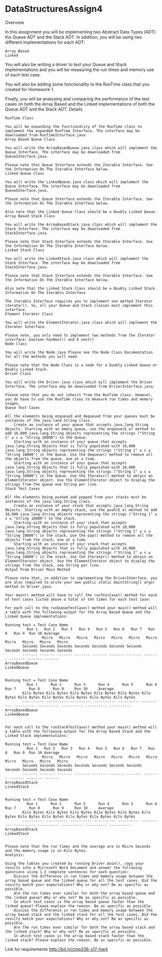 # DataStructuresAssign4


Overview

In this assignment you will be implementing two Abstract Data Types (ADT) the Queue ADT and the Stack ADT. In addition, you will be using two different implementations for each ADT:

    Array Based
    Linked

You will also be writing a driver to test your Queue and Stack implementations and you will be measuring the run times and memory use of each test case.

You will also be adding some functionality to the RunTime class that you created for Homework 1.

Finally, you will be analysing and comparing the performance of the test cases on both the Array Based and the Linked implementations of both the Queue ADT and the Stack ADT.
Details

    RunTime Class

    You will be expanding the functionality of the RunTime class to implement the expanded RunTime Interface, The interface may be downloaded from RunTimeInterface.java
    Array Based Queue Class

    You will write the ArrayBasedQueue.java class which will implement the Queue Interface. The interface may be downloaded from QueueInterface.java.

    Please note that Queue Interface extends the Iterable Interface. See the Information On The Iterable Interface below.
    Linked Queue Class

    You will write the LinkedQueue.java class which will implement the Queue Interface. The interface may be downloaded from QueueInterface.java.

    Please note that Queue Interface extends the Iterable Interface. See the Information On The Iterable Interface below.

    Also note that the Linked Queue Class should be a Doubly Linked Queue.
    Array Based Stack Class

    You will write the ArrayBasedStack.java class which will implement the Stack Interface. The interface may be downloaded from StackInterface.java.

    Please note that Stack Interface extends the Iterable Interface. See the Information On The Iterable Interface below.
    Linked Stack Class

    You will write the LinkedStack.java class which will implement the Stack Interface. The interface may be downloaded from StackInterface.java.

    Please note that Stack Interface extends the Iterable Interface. See the Information On The Iterable Interface below.

    Also note that the Linked Stack Class should be a Doubly Linked Stack.
    Information On The Iterable Interface

    The Iterable Interface requires you to implement one method Iterator iterator(). So, all your Queue and Stack classes must implement this interface.
    Element Iterator Class

    You will write the ElementIterator.java class which will implement the Iterator Interface.

    Please note, you only need to implement two methods from the Iterator interface: boolean hasNext() and E next()
    Node Class

    You will write the Node.java Please see the Node Class Documentation for all the methods you will need.

    Please note that the Node Class is a node for a Doubly Linked Queue or Doubly Linked Stack.
    Driver Class

    You will write the Driver.java class which will implement the Driver Interface. The interface may be downloaded from DriverInterface.java.

    Please note that you do not inherit from the RunTime class. However, you do have to use the RunTime class to measure run times and memory usages.
    Queue Test Cases

    All the elements being enqueued and dequeued from your queues must be instances of the java.land.String class.
        Create an instance of your queue that accepts java.lang.String Objects. Starting with an empty queue, use the enqueue(E e) method to add 10,000 java.lang.String objects representing the strings ("String 1" ≤ s ≤ "String 10000") to the Queue.
        Starting with an instance of your queue that accepts java.lang.String Objects that is fully populated with 10,000 java.lang.String objects representing the strings ("String 1" ≤ s ≤ "String 10000") in the Queue. Use the dequeue() method to remove all the objects from the queue, one at a time.
        Starting with an instance of your queue that accepts java.lang.String Objects that is fully populated with 10,000 java.lang.String objects representing the strings ("String 1" ≤ s ≤ "String 10000") in the Queue. Use the Iterator() method to obtain an ElementIterator object. Use the ElementIterator object to display the strings from the queue one String per line.
    Stack Test Cases

    All the elements being pushed and popped from your stacks must be instances of the java.lang.String class.
        Create an instance of your stack that accepts java.lang.String Objects. Starting with an empty stack, use the push(E e) method to add 10,000 java.lang.String objects representing the strings ("String 1" ≤ s ≤ "String 10000") to the stack.
        Starting with an instance of your stack that accepts java.lang.String Objects that is fully populated with 10,000 java.lang.String objects representing the strings ("String 1" ≤ s ≤ "String 10000") in the stack. Use the pop() method to remove all the objects from the stack, one at a time.
        Starting with an instance of your stack that accepts java.lang.String Objects that is fully populated with 10,000 java.lang.String objects representing the strings ("String 1" ≤ s ≤ "String 10000") in the stack. Use the Iterator() method to obtain an ElementIterator object. Use the ElementIterator object to display the strings from the stack, one String per line.
    Output From Driver Main Method

    Please note that, in addition to implementing the DriverInterface, you are also required to write your own public static main(String[] args) method in Driver.java.

    Your main() method will have to call the runTestCase() method for each of test cases listed above a total of ten times for each test case:

    For each call to the runQueueTestCase() method your main() method will a table with the following output for the Array Based Queue and the Linked Queue implementations:

    Running test = Test Case Name
    		  Run 1   Run 2   Run 3   Run 4   Run 5   Run 6   Run 7   Run 8   Run 9  Run 10 Average
                     Micro   Micro   Micro   Micro   Micro   Micro   Micro   Micro   Micro   Micro   Micro
    		Seconds Seconds Seconds Seconds Seconds Seconds Seconds Seconds Seconds Seconds Seconds
    		------- -------	------- -------	------- -------	------- -------	------- -------	-------
    ArrayBasedQueue
    LinkedQueue
    	

    Running test = Test Case Name
    		  Run 1      Run 2      Run 3      Run 4      Run 5      Run 6      Run 7      Run 8      Run 9     Run 10     Average
    		Kilo Bytes Kilo Bytes Kilo Bytes Kilo Bytes Kilo Bytes Kilo Bytes Kilo Bytes Kilo Bytes Kilo Bytes Kilo Bytes Kilo Bytes
    		---------- ---------- ---------- ---------- ---------- ---------- ---------- ---------- ---------- ---------- ----------
    ArrayBasedQueue
    LinkedQueue
    	

    For each call to the runStackTestCase() method your main() method will a table with the following output for the Array Based Stack and the Linked Stack implementations:

    Running test = Test Case Name
    		  Run 1   Run 2   Run 3   Run 4   Run 5   Run 6   Run 7   Run 8   Run 9  Run 10 Average
                     Micro   Micro   Micro   Micro   Micro   Micro   Micro   Micro   Micro   Micro   Micro
    		Seconds Seconds Seconds Seconds Seconds Seconds Seconds Seconds Seconds Seconds Seconds
    		------- -------	------- -------	------- -------	------- -------	------- -------	-------
    ArrayBasedStack
    LinkedStack
    	

    Running test = Test Case Name
    		  Run 1      Run 2      Run 3      Run 4      Run 5      Run 6      Run 7      Run 8      Run 9     Run 10     Average
    		Kilo Bytes Kilo Bytes Kilo Bytes Kilo Bytes Kilo Bytes Kilo Bytes Kilo Bytes Kilo Bytes Kilo Bytes Kilo Bytes Kilo Bytes
    		---------- ---------- ---------- ---------- ---------- ---------- ---------- ---------- ---------- ---------- ----------
    ArrayBasedStack
    LinkedStack
    	

    Please note that the run times and the average are in Micro Seconds and the memory usage is in Kilo Bytes.
    Analysis:

    Using the tables you created by running Driver.main(), copy your results into a Microsoft Word document and answer the following questions using 1-3 complete sentences for each question:
        Discuss the difference in run times and memory usage between the array based queue and the linked queue for all the test cases. Did the results match your expectations? Why or why not? Be as specific as possible.
        Are the run times ever similar for both the array based queue and the linked queue? Why or why not? Be as specific as possible.
        In which test cases is the array based queue faster than the linked queue? Please explain the reason. Be as specific as possible.
        Discuss the difference in run times and memory usage between the array based stack and the linked stack for all the test cases. Did the results match your expectations? Why or why not? Be as specific as possible.
        Are the run times ever similar for both the array based stack and the linked stack? Why or why not? Be as specific as possible.
        In which test cases is the array based stack faster than the linked stack? Please explain the reason. Be as specific as possible.

Link for requirements
http://bit.ly/cmp338-s17-hw4
